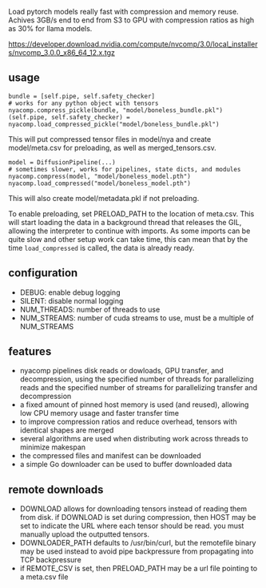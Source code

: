 Load pytorch models really fast with compression and memory reuse. Achives 3GB/s end to end from S3 to GPU with compression ratios as high as 30% for llama models.

https://developer.download.nvidia.com/compute/nvcomp/3.0/local_installers/nvcomp_3.0.0_x86_64_12.x.tgz

## usage

```
bundle = [self.pipe, self.safety_checker]
# works for any python object with tensors
nyacomp.compress_pickle(bundle, "model/boneless_bundle.pkl")
(self.pipe, self.safety_checker) = nyacomp.load_compressed_pickle("model/boneless_bundle.pkl")
```

This will put compressed tensor files in model/nya and create model/meta.csv for preloading, as well as merged_tensors.csv.

```
model = DiffusionPipeline(...)
# sometimes slower, works for pipelines, state dicts, and modules
nyacomp.compress(model, "model/boneless_model.pth")
nyacomp.load_compressed("model/boneless_model.pth")
```

This will also create model/metadata.pkl if not preloading.

To enable preloading, set PRELOAD_PATH to the location of meta.csv. This will start loading the data in a background thread that releases the GIL, allowing the interpreter to continue with imports. As some imports can be quite slow and other setup work can take time, this can mean that by the time `load_compressed` is called, the data is already ready.

## configuration

* DEBUG: enable debug logging
* SILENT: disable normal logging
* NUM_THREADS: number of threads to use
* NUM_STREAMS: number of cuda streams to use, must be a multiple of NUM_STREAMS

## features

* nyacomp pipelines disk reads or dowloads, GPU transfer, and decompression, using the specified number of threads for parallelizing reads and the specified number of streams for parallelizing transfer and decompression
* a fixed amount of pinned host memory is used (and reused), allowing low CPU memory usage and faster transfer time
* to improve compression ratios and reduce overhead, tensors with identical shapes are merged
* several algorithms are used when distributing work across threads to minimize makespan
* the compressed files and manifest can be downloaded
* a simple Go downloader can be used to buffer downloaded data

## remote downloads

* DOWNLOAD allows for downloading tensors instead of reading them from disk. if DOWNLOAD is set during compression, then HOST may be set to indicate the URL where each tensor should be read. you must manually upload the outputted tensors.
* DOWNLOADER_PATH defaults to /usr/bin/curl, but the remotefile binary may be used instead to avoid pipe backpressure from propagating into TCP backpressure
* if REMOTE_CSV is set, then PRELOAD_PATH may be a url file pointing to a meta.csv file
